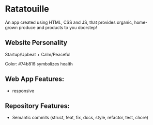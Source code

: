# Ratatouille

An app created using HTML, CSS and JS, that provides organic, home-grown produce and products to you doorstep!

## Website Personality

Startup/Upbeat + Calm/Peaceful

Color: #74b816 symbolizes health

## Web App Features:

- responsive

## Repository Features:

- Semantic commits (struct, feat, fix, docs, style, refactor, test, chore)
